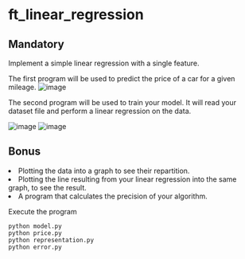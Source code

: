 <html>
  <body>
    <h1> ft_linear_regression </h1>
    <h2> Mandatory </h2>
Implement a simple linear regression with a single feature.

The first program will be used to predict the price of a car for a given mileage.
![image](https://github.com/aliciamurma/ft_linear_regression/assets/102992210/2ed4e30b-cdc2-4e98-adc4-0f548d568fa3)


The second program will be used to train your model. It will read your dataset file and perform a linear regression on the data.

![image](https://github.com/aliciamurma/ft_linear_regression/assets/102992210/6499e005-a63f-4717-b5f2-df2a6d28ce61)
![image](https://github.com/aliciamurma/ft_linear_regression/assets/102992210/6a45f227-92df-46f9-bc91-560eb21c0fc5)


<h2>Bonus </h2>
<li>Plotting the data into a graph to see their repartition.</li> 
<li> Plotting the line resulting from your linear regression into the same graph, to see the result. </li> 
<li> A program that calculates the precision of your algorithm.</li> 

Execute the program
```shell
python model.py
python price.py
python representation.py
python error.py
```
  </body>
</html>
